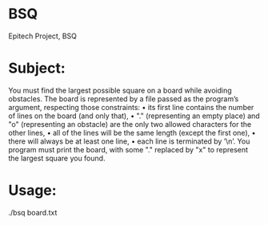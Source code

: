 # BSQ
Epitech Project, BSQ

# Subject:

You must find the largest possible square on a board while avoiding obstacles.
The board is represented by a file passed as the program’s argument, respecting those constraints:
• its first line contains the number of lines on the board (and only that),
• "." (representing an empty place) and "o" (representing an obstacle) are the only two allowed characters for the
other lines,
• all of the lines will be the same length (except the first one),
• there will always be at least one line,
• each line is terminated by ’\n’.
You program must print the board, with some "." replaced by "x" to represent the largest square you found.

# Usage:

./bsq board.txt
